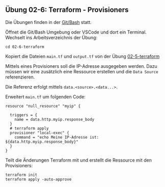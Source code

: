 ## Übung 02-6: Terraform - Provisioners 

Die Übungen finden in der [Git/Bash](https://git-scm.com/downloads) statt. 

Öffnet die Git/Bash Umgebung oder VSCode und dort ein Terminal. Wechselt ins Arbeitsverzeichnis der Übung:

    cd 02-6-terraform
    
Kopiert die Dateien `main.tf` und `output.tf` von der Übung [02-5-terraform](../02-5-terraform/)    
    
Mittels eines Provisioners soll die IP-Adresse ausgegeben werden. Dazu müssen wir eine zusätzlich eine Ressource erstellen und die `Data Source` referenzieren. 

Die Referenz erfolgt mittels `data.<source>.<data...>`.

Erweitert `main.tf` um folgenden Code:

    resource "null_resource" "myip" {
    
      triggers = {
        name = data.http.myip.response_body
      }
      # terraform apply
      provisioner "local-exec" {
        command = "echo Meine IP-Adresse ist: ${data.http.myip.response_body}"
      }
    }

Teilt die Änderungen Terraform mit und erstellt die Ressource mit den Provisioners:

    terraform init
    terraform apply -auto-approve     
     